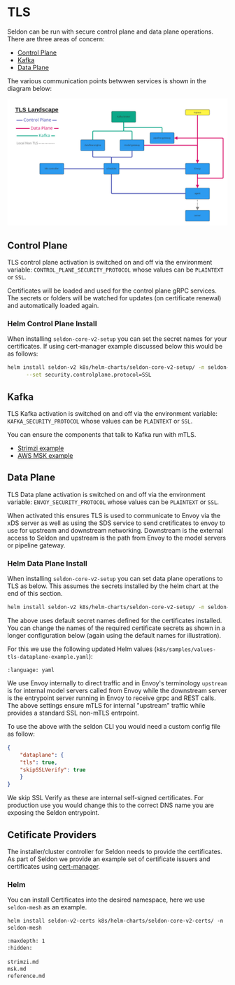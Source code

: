 # TLS

Seldon can be run with secure control plane and data plane operations. There are three areas of concern:

 * [Control Plane](#control-plane)
 * [Kafka](#kafka)
 * [Data Plane](#data-plane) 

The various communication points betwwen services is shown in the diagram below:

![networking](networking.jpg)

## Control Plane

TLS control plane activation is switched on and off via the environment variable: `CONTROL_PLANE_SECURITY_PROTOCOL` whose values can be `PLAINTEXT` or `SSL`.

Certificates will be loaded and used for the control plane gRPC services. The secrets or folders will be watched for updates (on certificate renewal) and automatically loaded again.

### Helm Control Plane Install

When installing `seldon-core-v2-setup` you can set the secret names for your certificates. If using cert-manager example discussed below this would be as follows:

```bash
helm install seldon-v2 k8s/helm-charts/seldon-core-v2-setup/ -n seldon-mesh \
      --set security.controlplane.protocol=SSL
```

## Kafka

TLS Kafka activation is switched on and off via the environment variable: `KAFKA_SECURITY_PROTOCOL` whose values can be `PLAINTEXT` or `SSL`.

You can ensure the components that talk to Kafka run with mTLS. 

 * [Strimzi example](strimzi.md)
 * [AWS MSK example](msk.md)

## Data Plane

TLS Data plane activation is switched on and off via the environment variable: `ENVOY_SECURITY_PROTOCOL` whose values can be `PLAINTEXT` or `SSL`.

When activated this ensures TLS is used to communicate to Envoy via the xDS server as well as using the SDS service to send cretificates to envoy to use for  upstream and downstream networking. Downstream is the external access to Seldon and upstream is the path from Envoy to the model servers or pipeline gateway.

### Helm Data Plane Install

When installing `seldon-core-v2-setup` you can set data plane operations to TLS as below. This assumes the secrets installed by the helm chart at the end of this section.

```bash
helm install seldon-v2 k8s/helm-charts/seldon-core-v2-setup/ -n seldon-mesh --set security.envoy.protocol=SSL
```

The above uses default secret names defined for the certificates installed. You can change the names of the required certificate secrets as shown in a longer configuration below (again using the default names for illustration).

For this we use the following updated Helm values (`k8s/samples/values-tls-dataplane-example.yaml`):

```{literalinclude} ../../../../../../k8s/samples/values-tls-dataplane-example.yaml
:language: yaml
```

We use Envoy internally to direct traffic and in Envoy's terminology `upstream` is for internal model servers called from Envoy while the downstream server is the entrypoint server running in Envoy to receive grpc and REST calls. The above settings ensure mTLS for internal "upstream" traffic while provides a standard SSL non-mTLS entrpoint.

To use the above with the seldon CLI you would need a custom config file as follow:

```json
{
    "dataplane": {
	"tls": true,
	"skipSSLVerify": true
    }
}

```

We skip SSL Verify as these are internal self-signed certificates. For production use you would change this to the correct DNS name you are exposing the Seldon entrypoint.

## Cetificate Providers

The installer/cluster controller for Seldon needs to provide the certificates. As part of Seldon we provide an example set of certificate issuers and certificates using [cert-manager](https://cert-manager.io/).

### Helm

You can install Certificates into the desired namespace, here we use `seldon-mesh` as an example.

```
helm install seldon-v2-certs k8s/helm-charts/seldon-core-v2-certs/ -n seldon-mesh
```

```{toctree}
:maxdepth: 1
:hidden:

strimzi.md
msk.md
reference.md
```
